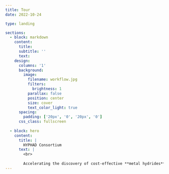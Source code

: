 ```yaml
---
title: Tour
date: 2022-10-24

type: landing

sections:
  - block: markdown
    content:
      title:
      subtitle: ''
      text:
    design:
      columns: '1'
      background:
        image: 
          filename: workflow.jpg
          filters:
            brightness: 1
          parallax: false
          position: center
          size: cover
          text_color_light: true
      spacing:
        padding: ['20px', '0', '20px', '0']
      css_class: fullscreen
      
  - block: hero
    content:
      title: |
        HYPHAD Consortium
      text: |
        <br>
        
        Accelerating the discovery of cost-effective **metal hydrides** for hydrogen applications through machine learning and CALPHAD predictive modeling.
---
```

